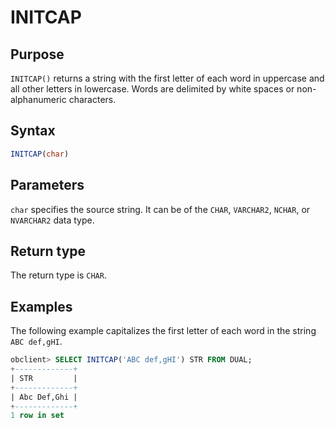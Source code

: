 # INITCAP

## Purpose

`INITCAP()` returns a string with the first letter of each word in uppercase and all other letters in lowercase. Words are delimited by white spaces or non-alphanumeric characters.

## Syntax

```sql
INITCAP(char)
```

## Parameters

`char` specifies the source string. It can be of the `CHAR`, `VARCHAR2`, `NCHAR`, or `NVARCHAR2` data type.

## Return type

The return type is `CHAR`.

## Examples

The following example capitalizes the first letter of each word in the string `ABC def,gHI`.

```sql
obclient> SELECT INITCAP('ABC def,gHI') STR FROM DUAL;
+-------------+
| STR         |
+-------------+
| Abc Def,Ghi |
+-------------+
1 row in set
```
